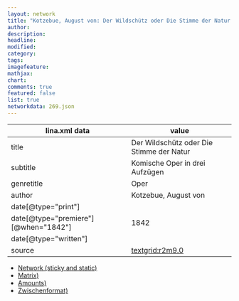 ```yaml
---
layout: network
title: "Kotzebue, August von: Der Wildschütz oder Die Stimme der Natur (1842)"
author:
description:
headline:
modified:
category:
tags:
imagefeature: 
mathjax: 
chart: 
comments: true
featured: false
list: true
networkdata: 269.json
---
```

lina.xml data  | value
------------- | -------------
title|Der Wildschütz oder Die Stimme der Natur
subtitle|Komische Oper in drei Aufzügen
genretitle|Oper
author|Kotzebue, August von
date[@type="print"]|
date[@type="premiere"][@when="1842"]|1842
date[@type="written"]|
source|[textgrid:r2m9.0](https://textgridlab.org/1.0/tgcrud-public/rest/textgrid:r2m9.0/data)



* [Network (sticky and static)](/linas/network269)
* [Matrix)](/linas/matrix269)
* [Amounts)](/linas/amount269)
* [Zwischenformat)](/linas/lina269 )
